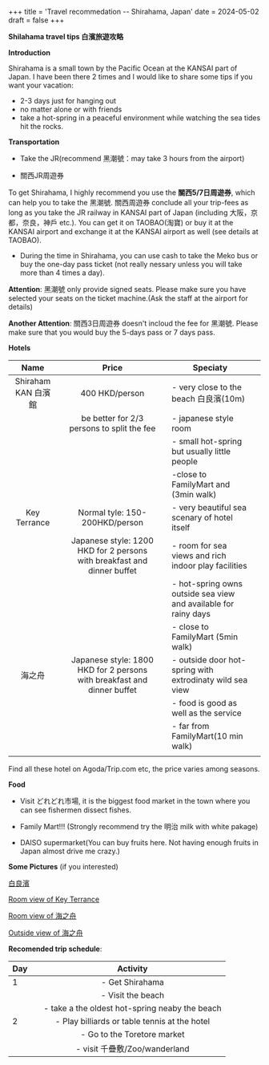 +++
title = 'Travel recommedation -- Shirahama, Japan'
date = 2024-05-02
draft = false
+++

**Shilahama travel tips 白濱旅遊攻略**

**Introduction**

Shirahama is a small town by the Pacific Ocean at the KANSAI part of Japan. I have been there 2 times and I would like to share some tips if you want your vacation:

- 2-3 days just for hanging out
- no matter alone or with friends
- take a hot-spring in a peaceful environment while watching the sea tides hit the rocks.
	


**Transportation**

- Take the JR(recommend 黑潮號：may take 3 hours from the airport)

- 關西JR周遊券

To get Shirahama, I highly recommend you use the **關西5/7日周遊券**, which can help you to take the 黑潮號. 關西周遊券 conclude all your trip-fees as long as you take the JR railway in KANSAI part of Japan (including 大阪，京都，奈良，神戶 etc.). You can get it on TAOBAO(淘寶) or buy it at the KANSAI airport and exchange it at the KANSAI airport as well (see details at TAOBAO).

- During the time in Shirahama, you can use cash to take the Meko bus or buy the one-day pass ticket (not really nessary unless you will take more than 4 times a day).

**Attention**: 黑潮號 only provide signed seats. Please make sure you have selected your seats on the ticket machine.(Ask the staff at the airport for details)

**Another Attention**: 關西3日周遊券 doesn't incloud the fee for 黑潮號. Please make sure that you would buy the 5-days pass or 7 days pass.

**Hotels**

|        Name         |      |                            Price                             |      | Speciaty                                                     |      |
| :-----------------: | ---- | :----------------------------------------------------------: | :--: | ------------------------------------------------------------ | ---- |
| Shiraham KAN 白濱館 |      |                        400 HKD/person                        |      | - very close to the beach 白良濱(10m)                        |      |
|                     |      |          be better for 2/3 persons to split the fee          |      | -  japanese style room                                       |      |
|                     |      |                                                              |      | - small hot-spring but usually little people                 |      |
|                     |      |                                                              |      | -close to FamilyMart and (3min walk)                         |      |
|    Key Terrance     |      |                Normal tyle: 150-200HKD/person                |      | - very beautiful sea scenary of hotel itself                 |      |
|                     |      | Japanese style: 1200 HKD for 2 persons with breakfast and dinner buffet |      | - room for sea views and rich indoor play facilities         |      |
|                     |      |                                                              |      | - hot-spring owns outside sea view and available for rainy days |      |
|                     |      |                                                              |      | - close to FamilyMart (5min walk)                            |      |
|       海之舟        |      | Japanese style: 1800 HKD for 2 persons with breakfast and dinner buffet |      | - outside door hot-spring with extrodinaty wild sea view     |      |
|                     |      |                                                              |      | - food is good as well as the service                        |      |
|                     |      |                                                              |      | - far from FamilyMart(10 min walk)                           |      |
|                     |      |                                                              |      |                                                              |      |

Find all these hotel on Agoda/Trip.com etc, the price varies among seasons.

**Food**

- Visit どれどれ市場, it is the biggest food market in the town where you can see fishermen dissect fishes.

- Family Mart!!! (Strongly recommend try the 明治 milk with white pakage)

- DAISO supermarket(You can buy fruits here. Not having enough fruits in Japan almost drive me crazy.)

  

**Some Pictures** (if you interested)

[白良濱](https://img2.imgtp.com/2024/05/02/rzCVvhzw.JPG)

[Room view of Key Terrance](https://img2.imgtp.com/2024/05/02/5ujHQaBk.jpg)

[Room view of 海之舟](https://img2.imgtp.com/2024/05/02/u85oOuw9.JPG)

[Outside view of 海之舟](https://img2.imgtp.com/2024/05/02/wswaFiTv.JPG)

**Recomended trip schedule**:

| Day  |      |                    Activity                    |
| ---- | ---- | :--------------------------------------------: |
| 1    |      |                - Get Shirahama                 |
|      |      |               - Visit the beach                |
|      |      | - take a the oldest hot-spring neaby the beach |
| 2    |      | - Play billiards or table tennis at the hotel  |
|      |      |          - Go to the Toretore market           |
|      |      |         - visit 千疊敷/Zoo/wanderland           |

